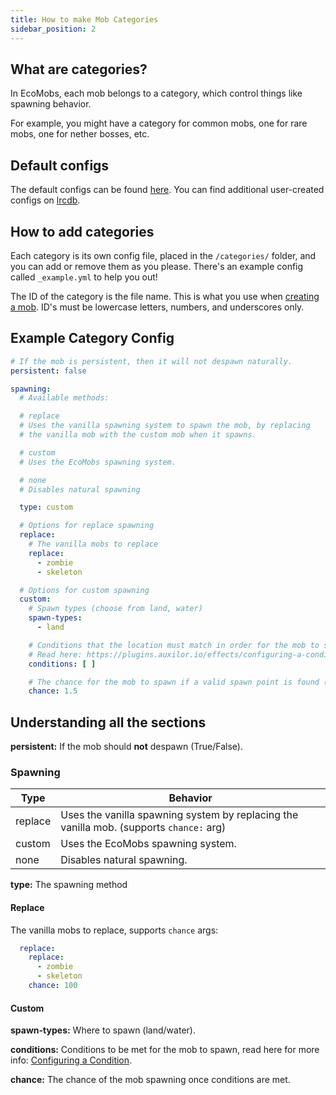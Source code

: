 ```yaml
---
title: How to make Mob Categories
sidebar_position: 2
---
```


## What are categories?

In EcoMobs, each mob belongs to a category, which control things like spawning behavior.

For example, you might have a category for common mobs, one for rare mobs, one for nether bosses, etc.

## Default configs
The default configs can be found [here](https://github.com/Auxilor/EcoMobs/tree/master/eco-core/core-plugin/src/main/resources/mobs).
You can find additional user-created configs on [lrcdb](https://lrcdb.auxilor.io/).

## How to add categories
Each category is its own config file, placed in the `/categories/` folder, and you can add or remove them as you please. There's an example config called `_example.yml` to help you out!

The ID of the category is the file name. This is what you use when [creating a mob](https://plugins.auxilor.io/ecomobs/how-to-make-a-custom-mob).
ID's must be lowercase letters, numbers, and underscores only.

## Example Category Config

```yaml
# If the mob is persistent, then it will not despawn naturally.
persistent: false

spawning:
  # Available methods:

  # replace
  # Uses the vanilla spawning system to spawn the mob, by replacing
  # the vanilla mob with the custom mob when it spawns.

  # custom
  # Uses the EcoMobs spawning system.

  # none
  # Disables natural spawning

  type: custom

  # Options for replace spawning
  replace:
    # The vanilla mobs to replace
    replace:
      - zombie
      - skeleton

  # Options for custom spawning
  custom:
    # Spawn types (choose from land, water)
    spawn-types:
      - land

    # Conditions that the location must match in order for the mob to spawn
    # Read here: https://plugins.auxilor.io/effects/configuring-a-condition
    conditions: [ ]

    # The chance for the mob to spawn if a valid spawn point is found (as a percentage)
    chance: 1.5
```

## Understanding all the sections

**persistent:** If the mob should **not** despawn (True/False).
### Spawning

| Type    | Behavior                                                                                |
| ------- | --------------------------------------------------------------------------------------- |
| replace | Uses the vanilla spawning system by replacing the vanilla mob. (supports `chance:` arg) |
| custom  | Uses the EcoMobs spawning system.                                                       |
| none    | Disables natural spawning.                                                              |
**type:** The spawning method

#### Replace
The vanilla mobs to replace, supports `chance` args:
```yaml
  replace:
    replace:
      - zombie
      - skeleton
    chance: 100
```
#### Custom

**spawn-types:** Where to spawn (land/water).

**conditions:** Conditions to be met for the mob to spawn, read here for more info: [Configuring a Condition](https://plugins.auxilor.io/effects/configuring-a-condition).

**chance:** The chance of the mob spawning once conditions are met.